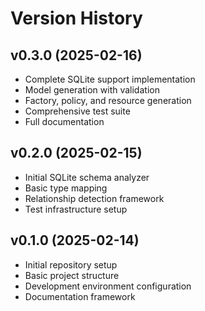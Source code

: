 # Version History

## v0.3.0 (2025-02-16)
- Complete SQLite support implementation
- Model generation with validation
- Factory, policy, and resource generation
- Comprehensive test suite
- Full documentation

## v0.2.0 (2025-02-15)
- Initial SQLite schema analyzer
- Basic type mapping
- Relationship detection framework
- Test infrastructure setup

## v0.1.0 (2025-02-14)
- Initial repository setup
- Basic project structure
- Development environment configuration
- Documentation framework

